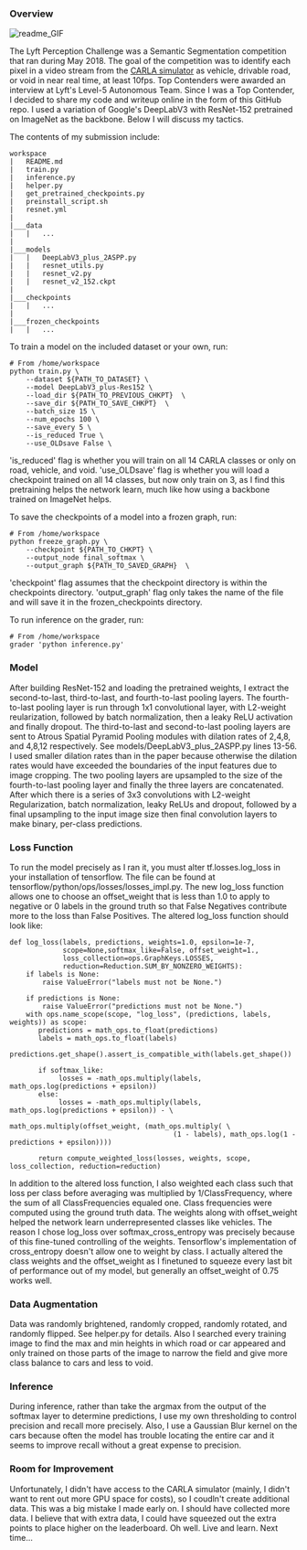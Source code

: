 ### Overview
![readme_GIF](readme_imgs/readme.gif)

The Lyft Perception Challenge was a Semantic Segmentation competition that ran during May 2018. The goal of the competition was to identify each pixel in a video stream from the [CARLA simulator](http://carla.org/) as vehicle, drivable road, or void in near real time, at least 10fps. Top Contenders were awarded an interview at Lyft's Level-5 Autonomous Team. Since I was a Top Contender, I decided to share my code and writeup online in the form of this GitHub repo. I used a variation of Google's DeepLabV3 with ResNet-152 pretrained on ImageNet as the backbone. Below I will discuss my tactics.

The contents of my submission include:
```
workspace
|   README.md
|   train.py
|   inference.py
|   helper.py
|   get_pretrained_checkpoints.py
|   preinstall_script.sh
|   resnet.yml
|
|___data
|   |   ...
|
|___models
|   |   DeepLabV3_plus_2ASPP.py
|   |   resnet_utils.py
|   |   resnet_v2.py
|   |   resnet_v2_152.ckpt
|
|___checkpoints
|   |   ...
|
|___frozen_checkpoints
|   |   ...
```

To train a model on the included dataset or your own, run:
```
# From /home/workspace
python train.py \
    --dataset ${PATH_TO_DATASET} \
    --model DeepLabV3_plus-Res152 \
    --load_dir ${PATH_TO_PREVIOUS_CHKPT}  \
    --save_dir ${PATH_TO_SAVE_CHKPT}  \
    --batch_size 15 \
    --num_epochs 100 \
    --save_every 5 \
    --is_reduced True \
    --use_OLDsave False \
```

'is_reduced' flag is whether you will train on all 14 CARLA classes or only on road, vehicle, and void. 'use_OLDsave' flag is whether you will load a checkpoint trained on all 14 classes, but now only train on 3, as I find this pretraining helps the network learn, much like how using a backbone trained on ImageNet helps.

To save the checkpoints of a model into a frozen graph, run:
```
# From /home/workspace
python freeze_graph.py \
    --checkpoint ${PATH_TO_CHKPT} \
    --output_node final_softmax \
    --output_graph ${PATH_TO_SAVED_GRAPH}  \
```
'checkpoint' flag assumes that the checkpoint directory is within the checkpoints directory. 'output_graph' flag only takes the name of the file and will save it in the frozen_checkpoints directory.

To run inference on the grader, run:
```
# From /home/workspace
grader 'python inference.py'
```

### Model
After building ResNet-152 and loading the pretrained weights, I extract the second-to-last, third-to-last, and fourth-to-last pooling layers. The fourth-to-last pooling layer is run through 1x1 convolutional layer, with L2-weight reularization, followed by batch normalization, then a leaky ReLU activation and finally dropout. The third-to-last and second-to-last pooling layers are sent to Atrous Spatial Pyramid Pooling modules with dilation rates of 2,4,8, and 4,8,12 respectively. See models/DeepLabV3_plus_2ASPP.py lines 13-56. I used smaller dilation rates than in the paper because otherwise the dilation rates would have exceeded the boundaries of the input features due to image cropping. The two pooling layers are upsampled to the size of the fourth-to-last pooling layer and finally the three layers are concatenated. After which there is a series of 3x3 convolutions with L2-weight Regularization, batch normalization, leaky ReLUs and dropout, followed by a final upsampling to the input image size then final convolution layers to make binary, per-class predictions.

### Loss Function
To run the model precisely as I ran it, you must alter tf.losses.log_loss in your installation of tensorflow. The file can be found at tensorflow/python/ops/losses/losses_impl.py. The new log_loss function allows one to choose an offset_weight that is less than 1.0 to apply to negative or 0 labels in the ground truth so that False Negatives contribute more to the loss than False Positives. The altered log_loss function should look like:
```
def log_loss(labels, predictions, weights=1.0, epsilon=1e-7, 
             scope=None,softmax_like=False, offset_weight=1.,
             loss_collection=ops.GraphKeys.LOSSES,
             reduction=Reduction.SUM_BY_NONZERO_WEIGHTS):
    if labels is None:      
        raise ValueError("labels must not be None.")
                                                                                        
    if predictions is None:
        raise ValueError("predictions must not be None.")
    with ops.name_scope(scope, "log_loss", (predictions, labels, weights)) as scope:
       predictions = math_ops.to_float(predictions)
       labels = math_ops.to_float(labels)
       predictions.get_shape().assert_is_compatible_with(labels.get_shape())
       
       if softmax_like:
            losses = -math_ops.multiply(labels, math_ops.log(predictions + epsilon))
       else:
            losses = -math_ops.multiply(labels, math_ops.log(predictions + epsilon)) - \
                                        math_ops.multiply(offset_weight, (math_ops.multiply( \
                                        (1 - labels), math_ops.log(1 - predictions + epsilon))))
                                                      
       return compute_weighted_loss(losses, weights, scope, loss_collection, reduction=reduction)
```
In addition to the altered loss function, I also weighted each class such that loss per class before averaging was multiplied by 1/ClassFrequency, where the sum of all ClassFrequencies equaled one. Class frequencies were computed using the ground truth data. The weights along with offset_weight helped the network learn underrepresented classes like vehicles. The reason I chose log_loss over softmax_cross_entropy was precisely because of this fine-tuned controlling of the weights. Tensorflow's implementation of cross_entropy doesn't allow one to weight by class. I actually altered the class weights and the offset_weight as I finetuned to squeeze every last bit of performance out of my model, but generally an offset_weight of 0.75 works well.

### Data Augmentation
Data was randomly brightened, randomly cropped, randomly rotated, and randomly flipped. See helper.py for details. Also I searched every training image to find the max and min heights in which road or car appeared and only trained on those parts of the image to narrow the field and give more class balance to cars and less to void.

### Inference
During inference, rather than take the argmax from the output of the softmax layer to determine predictions, I use my own thresholding to control precision and recall more precisely. Also, I use a Gaussian Blur kernel on the cars because often the model has trouble locating the entire car and it seems to improve recall without a great expense to precision.

### Room for Improvement
Unfortunately, I didn't have access to the CARLA simulator (mainly, I didn't want to rent out more GPU space for costs), so I coudln't create additional data. This was a big mistake I made early on. I should have collected more data. I believe that with extra data, I could have squeezed out the extra points to place higher on the leaderboard. Oh well. Live and learn. Next time...
